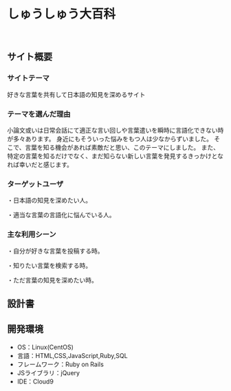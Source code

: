 # しゅうしゅう大百科
<!--ここにアプリ名を入力-->
​
## サイト概要
### サイトテーマ
<!--何を『目的』とし、どのような『分類』なのかを簡潔に書く-->
好きな言葉を共有して日本語の知見を深めるサイト
​
### テーマを選んだ理由
<!--なぜこのようなテーマにしたかを説明する-->
小論文或いは日常会話にて適正な言い回しや言葉遣いを瞬時に言語化できない時が多々あります。
身近にもそういった悩みをもつ人は少なからずいました。
そこで、言葉を知る機会があれば素敵だと思い、このテーマにしました。
また、特定の言葉を知るだけでなく、まだ知らない新しい言葉を発見するきっかけとなれば幸いだと感じます。

### ターゲットユーザ
<!--誰に使ってもらうかを具体的に記載する-->
・日本語の知見を深めたい人。

・適当な言葉の言語化に悩んでいる人。
​
### 主な利用シーン
<!--どのような時に使うのかの状況を記載すること-->
・自分が好きな言葉を投稿する時。

・知りたい言葉を検索する時。

・ただ言葉の知見を深めたい時。
​
## 設計書
<!--テーマを設定・提出する時点では不要です-->

<!--↓実装機能リストURL-->
<!--https://docs.google.com/spreadsheets/d/1lwJkQdNDXVHInNOH2GU8W6Oe3QA8uoOOCAwKlQgUHVo/edit?usp=sharing-->

## 開発環境
- OS：Linux(CentOS)
- 言語：HTML,CSS,JavaScript,Ruby,SQL
- フレームワーク：Ruby on Rails
- JSライブラリ：jQuery
- IDE：Cloud9
​